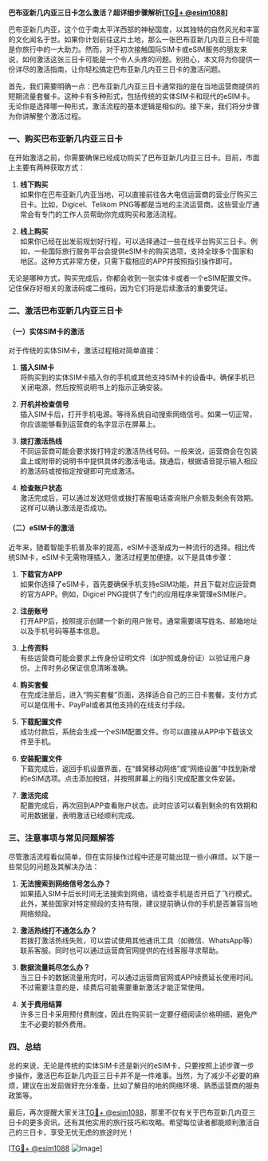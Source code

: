 **巴布亚新几内亚三日卡怎么激活？超详细步骤解析[[TG💪+ @esim1088](https://t.me/s/esim1088)]**

巴布亚新几内亚，这个位于南太平洋西部的神秘国度，以其独特的自然风光和丰富的文化闻名于世。如果你计划前往这片土地，那么一张巴布亚新几内亚三日卡可能是你旅行中的一大助力。然而，对于初次接触国际SIM卡或eSIM服务的朋友来说，如何激活这张三日卡可能是一个令人头疼的问题。别担心，本文将为你提供一份详尽的激活指南，让你轻松搞定巴布亚新几内亚三日卡的激活问题。

首先，我们需要明确一点：巴布亚新几内亚三日卡通常指的是在当地运营商提供的短期流量套餐卡。这种卡有多种形式，包括传统的实体SIM卡和现代的eSIM卡。无论你是选择哪一种形式，激活流程的基本逻辑是相似的。接下来，我们将分步骤为你讲解整个激活过程。

### **一、购买巴布亚新几内亚三日卡**

在开始激活之前，你需要确保已经成功购买了巴布亚新几内亚三日卡。目前，市面上主要有两种获取方式：

1. **线下购买**  
   如果你在巴布亚新几内亚当地，可以直接前往各大电信运营商的营业厅购买三日卡。比如，Digicel、Telikom PNG等都是当地的主流运营商。这些营业厅通常会有专门的工作人员帮助你完成购买和激活流程。

2. **线上购买**  
   如果你已经在出发前规划好行程，可以选择通过一些在线平台购买三日卡。例如，一些国际旅行服务平台会提供eSIM卡的购买选项，支持全球多个国家和地区。这种方式非常方便，只需下载相应的APP并按照指引操作即可。

无论是哪种方式，购买完成后，你都会收到一张实体卡或者一个eSIM配置文件。记住保存好相关的激活码或二维码，因为它们将是后续激活的重要凭证。

### **二、激活巴布亚新几内亚三日卡**

#### **（一）实体SIM卡的激活**

对于传统的实体SIM卡，激活过程相对简单直接：

1. **插入SIM卡**  
   将购买到的实体SIM卡插入你的手机或其他支持SIM卡的设备中。确保手机已关闭电源，然后按照说明书上的指示正确安装。

2. **开机并检查信号**  
   插入SIM卡后，打开手机电源。等待系统自动搜索网络信号。如果一切正常，你应该能够看到运营商的名字显示在屏幕上。

3. **拨打激活热线**  
   不同运营商可能会要求拨打特定的激活热线号码。一般来说，运营商会在包装盒上或附带的说明书中提供具体的激活电话。拨通后，根据语音提示输入相应的激活码或按指定按键即可完成激活。

4. **检查账户状态**  
   激活完成后，可以通过发送短信或拨打客服电话查询账户余额及剩余有效期。这样可以确认激活是否成功。

#### **（二）eSIM卡的激活**

近年来，随着智能手机普及率的提高，eSIM卡逐渐成为一种流行的选择。相比传统SIM卡，eSIM卡无需物理插入，激活过程更加便捷。以下是具体步骤：

1. **下载官方APP**  
   如果你选择了eSIM卡，首先要确保手机支持eSIM功能，并且下载对应运营商的官方APP。例如，Digicel PNG提供了专门的应用程序来管理eSIM账户。

2. **注册账号**  
   打开APP后，按照提示创建一个新的用户账号。通常需要填写姓名、邮箱地址以及手机号码等基本信息。

3. **上传资料**  
   有些运营商可能会要求上传身份证明文件（如护照或身份证）以验证用户身份。上传时务必保证信息清晰准确。

4. **购买套餐**  
   在完成注册后，进入“购买套餐”页面，选择适合自己的三日卡套餐。支付方式可以是信用卡、PayPal或者其他支持的在线支付手段。

5. **下载配置文件**  
   成功付款后，系统会生成一个eSIM配置文件。你可以直接从APP中下载该文件至手机。

6. **安装配置文件**  
   下载完成后，返回手机设置界面，在“蜂窝移动网络”或“网络设置”中找到新增的eSIM选项。点击添加按钮，并按照屏幕上的指引完成配置文件安装。

7. **激活完成**  
   配置完成后，再次回到APP查看账户状态。此时应该可以看到剩余的有效期和可用数据量，表明激活已经顺利完成。

### **三、注意事项与常见问题解答**

尽管激活流程看似简单，但在实际操作过程中还是可能出现一些小麻烦。以下是一些常见的问题及其解决办法：

1. **无法搜索到网络信号怎么办？**  
   如果插入SIM卡后长时间无法搜索到网络，请检查手机是否开启了飞行模式。此外，某些国家对特定频段的支持有限，建议提前确认你的手机是否兼容当地网络频段。

2. **激活热线打不通怎么办？**  
   若拨打激活热线失败，可以尝试使用其他通讯工具（如微信、WhatsApp等）联系客服。同时也可以通过运营商官网提供的在线客服寻求帮助。

3. **数据流量耗尽怎么办？**  
   当三日卡的数据流量用完时，可以通过运营商官网或APP续费延长使用时间。不过需要注意的是，续费后可能需要重新激活才能正常使用。

4. **关于费用结算**  
   许多三日卡采用预付费制度，因此在购买前一定要仔细阅读价格明细，避免产生不必要的额外费用。

### **四、总结**

总的来说，无论是传统的实体SIM卡还是新兴的eSIM卡，只要按照上述步骤一步步操作，激活巴布亚新几内亚三日卡并不是一件难事。当然，为了减少不必要的麻烦，建议在出发前做好充分准备，比如了解目的地的网络环境、熟悉运营商的服务政策等。

最后，再次提醒大家关注[TG💪+ @esim1088](https://t.me/s/esim1088)，那里不仅有关于巴布亚新几内亚三日卡的更多资讯，还有其他实用的旅行技巧和攻略。希望每位读者都能顺利激活自己的三日卡，享受无忧无虑的旅途时光！

[[TG💪+ @esim1088](https://t.me/s/esim1088) ![Image](https://i.postimg.cc/4NQfJmqS/Snipaste-2025-05-13-00-14-12.png)]